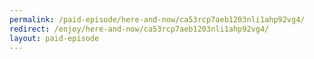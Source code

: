 ```yaml
---
permalink: /paid-episode/here-and-now/ca53rcp7aeb1203nli1ahp92vg4/
redirect: /enjoy/here-and-now/ca53rcp7aeb1203nli1ahp92vg4/
layout: paid-episode
---
```

